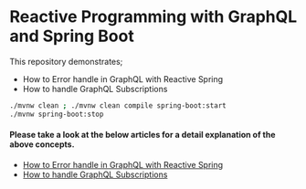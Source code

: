 # Reactive Programming with GraphQL and Spring Boot
This repository demonstrates;
* How to Error handle in GraphQL with Reactive Spring
* How to handle GraphQL Subscriptions

```bash
./mvnw clean ; ./mvnw clean compile spring-boot:start
./mvnw spring-boot:stop
```


#### Please take a look at the below articles for a detail explanation of the above concepts.

* [How to Error handle in GraphQL with Reactive Spring](https://blog.stackademic.com/error-handling-in-graphql-with-spring-boot-webflux-840c3adb5dc0?sk=4e662b739cf7bf934baf7ee2d9d00979)
* [How to handle GraphQL Subscriptions](https://blog.stackademic.com/graphql-is-transport-agnostic-graphql-subscriptions-bef59addce0e?sk=8e8123748cdcfb1c02d364c398f1a167)
  

